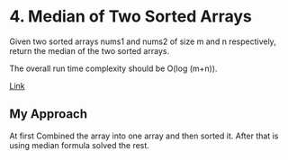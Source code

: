 # 4. Median of Two Sorted Arrays

Given two sorted arrays nums1 and nums2 of size m and n respectively, return the median of the two sorted arrays.

The overall run time complexity should be O(log (m+n)).

[Link]()

## My Approach

At first Combined the array into one array and then sorted it. After that is using median formula solved the rest.